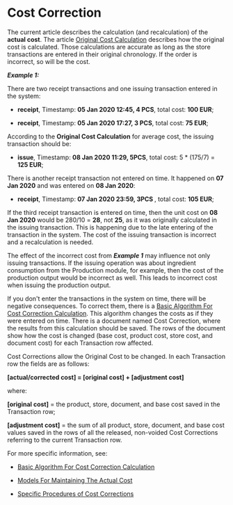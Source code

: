 # Cost Correction

The current article describes the calculation (and recalculation) of the <b>actual cost</b>. The article [Original Cost Calculation](https://github.com/ErpNetDocs/tech/blob/master/modules/logistics/logistics-common-module-concepts/goods-cost/original-cost-calculation/index.md) describes how the </b>original cost</b> is calculated. Those calculations are accurate as long as the store transactions are entered in their original chronology. If the order is incorrect, so will be the cost.

<b><i>Example 1:</b></i>

There are two receipt transactions and one issuing transaction entered in the system:

- <b>receipt</b>, Timestamp: <b>05 Jan 2020 12:45, 4 PCS</b>, total cost: <b>100 EUR</b>;

- <b>receipt</b>, Timestamp: <b>05 Jan 2020 17:27, 3 PCS</b>, total cost: <b>75 EUR</b>;

According to the <b>Original Cost Calculation</b> for average cost, the issuing transaction should be:

- <b>issue</b>, Timestamp: <b>08 Jan 2020 11:29, 5PCS</b>, total cost: 5 * (175/7) = <b>125 EUR</b>;

There is another receipt transaction not entered on time. It happened on <b>07 Jan 2020</b>  and was entered on <b>08 Jan 2020</b>:

- <b>receipt</b>, Timestamp: <b>07 Jan 2020 23:59, 3PCS </b>, total cost: <b>105 EUR</b>;

If the third receipt transaction is entered on time, then the unit cost on <b>08 Jan 2020</b> would be 280/10 = <b>28</b>, not <b>25</b>, as it was originally calculated in the issuing transaction. This is happening due to the late entering of the transaction in the system. The cost of the issuing transaction is incorrect and a recalculation is needed.

The effect of the incorrect cost from <b><i>Example 1</b></i> may influence not only issuing transactions. If the issuing operation was about ingredient consumption from the Production module, for example, then the cost of the production output would be incorrect as well. This leads to incorrect cost when issuing the production output.

If you don't enter the transactions in the system on time, there will be negative consequences. To correct them, there is a [Basic Algorithm For Cost Correction Calculation](https://github.com/ErpNetDocs/tech/blob/master/modules/logistics/logistics-common-module-concepts/goods-cost/cost-correction/basic-algorithm-for-cost-correction-calculation.md). This algorithm changes the costs as if they were entered on time. There is a document named Cost Correction, where the results from this calculation should be saved. Тhe rows of the document show how the cost is changed (base cost, product cost, store cost, and document cost) for each Transaction row affected.

Cost Corrections allow the Original Cost to be changed. In each Transaction row the fields are as follows:

<b>[actual/corrected cost] = [original cost] + [adjustment cost]</b>

where:

<b>[original cost]</b> = the product, store, document, and base cost saved in the Transaction row;

<b>[adjustment cost]</b> = the sum of all product, store, document, and base cost values saved in the rows of all the released, non-voided Cost Corrections referring to the current Transaction row.

For more specific information, see:

- [Basic Algorithm For Cost Correction Calculation](https://github.com/ErpNetDocs/tech/blob/master/modules/logistics/logistics-common-module-concepts/goods-cost/cost-correction/basic-algorithm-for-cost-correction-calculation.md)

- [Models For Maintaining The Actual Cost](https://github.com/ErpNetDocs/tech/blob/master/modules/logistics/logistics-common-module-concepts/goods-cost/cost-correction/models-for-maintaining-the-actual-cost.md)

- [Specific Procedures of Cost Corrections](https://github.com/ErpNetDocs/tech/blob/master/modules/logistics/logistics-common-module-concepts/goods-cost/cost-correction/specific-procedures-of-cost-corrections.md)

